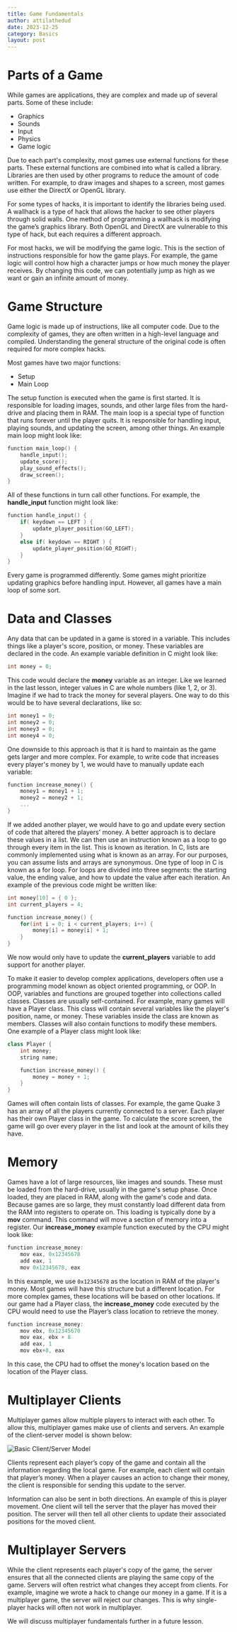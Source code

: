 ```yaml
---
title: Game Fundamentals
author: attilathedud
date: 2023-12-25
category: Basics
layout: post
---
```


# Parts of a Game 

While games are applications, they are complex and made up of several parts. Some of these include:

* Graphics
* Sounds
* Input
* Physics
* Game logic

Due to each part's complexity, most games use external functions for these parts. These external functions are combined into what is called a library. Libraries are then used by other programs to reduce the amount of code written. For example, to draw images and shapes to a screen, most games use either the DirectX or OpenGL library.

For some types of hacks, it is important to identify the libraries being used. A wallhack is a type of hack that allows the hacker to see other players through solid walls. One method of programming a wallhack is modifying the game’s graphics library. Both OpenGL and DirectX are vulnerable to this type of hack, but each requires a different approach.

For most hacks, we will be modifying the game logic. This is the section of instructions responsible for how the game plays. For example, the game logic will control how high a character jumps or how much money the player receives. By changing this code, we can potentially jump as high as we want or gain an infinite amount of money.

# Game Structure 

Game logic is made up of instructions, like all computer code. Due to the complexity of games, they are often written in a high-level language and compiled. Understanding the general structure of the original code is often required for more complex hacks.

Most games have two major functions:

* Setup
* Main Loop

The setup function is executed when the game is first started. It is responsible for loading images, sounds, and other large files from the hard-drive and placing them in RAM. The main loop is a special type of function that runs forever until the player quits. It is responsible for handling input, playing sounds, and updating the screen, among other things. An example main loop might look like:

```c++
function main_loop() {
    handle_input();
    update_score();
    play_sound_effects();
    draw_screen();
}
```

All of these functions in turn call other functions. For example, the **handle_input** function might look like:

```c++
function handle_input() {
    if( keydown == LEFT ) {
        update_player_position(GO_LEFT);
    }
    else if( keydown == RIGHT ) {
        update_player_position(GO_RIGHT);
    }
}
```

Every game is programmed differently. Some games might prioritize updating graphics before handling input. However, all games have a main loop of some sort.

# Data and Classes 

Any data that can be updated in a game is stored in a variable. This includes things like a player's score, position, or money. These variables are declared in the code. An example variable definition in C might look like:

```c++
int money = 0;
```

This code would declare the **money** variable as an integer. Like we learned in the last lesson, integer values in C are whole numbers (like 1, 2, or 3). Imagine if we had to track the money for several players. One way to do this would be to have several declarations, like so:

```c++
int money1 = 0;
int money2 = 0;
int money3 = 0;
int money4 = 0;
```

One downside to this approach is that it is hard to maintain as the game gets larger and more complex. For example, to write code that increases every player's money by 1, we would have to manually update each variable:

```c++
function increase_money() {
    money1 = money1 + 1;
    money2 = money2 + 1;
    ...
}
```

If we added another player, we would have to go and update every section of code that altered the players' money. A better approach is to declare these values in a list. We can then use an instruction known as a loop to go through every item in the list. This is known as iteration. In C, lists are commonly implemented using what is known as an array. For our purposes, you can assume lists and arrays are synonymous. One type of loop in C is known as a for loop. For loops are divided into three segments: the starting value, the ending value, and how to update the value after each iteration. An example of the previous code might be written like:

```c++
int money[10] = { 0 };
int current_players = 4;

function increase_money() {
    for(int i = 0; i < current_players; i++) {
        money[i] = money[i] + 1;
    }
}
```

We now would only have to update the **current_players** variable to add support for another player.

To make it easier to develop complex applications, developers often use a programming model known as object oriented programming, or OOP. In OOP, variables and functions are grouped together into collections called classes. Classes are usually self-contained. For example, many games will have a Player class. This class will contain several variables like the player's position, name, or money. These variables inside the class are known as members. Classes will also contain functions to modify these members. One example of a Player class might look like:

```c++
class Player {
    int money;
    string name;

    function increase_money() {
        money = money + 1;
    }
}
```

Games will often contain lists of classes. For example, the game Quake 3 has an array of all the players currently connected to a server. Each player has their own Player class in the game. To calculate the score screen, the game will go over every player in the list and look at the amount of kills they have.

# Memory 

Games have a lot of large resources, like images and sounds. These must be loaded from the hard-drive, usually in the game's setup phase. Once loaded, they are placed in RAM, along with the game's code and data. Because games are so large, they must constantly load different data from the RAM into registers to operate on. This loading is typically done by a **mov** command. This command will move a section of memory into a register. Our **increase_money** example function executed by the CPU might look like:

```c++
function increase_money:
    mov eax, 0x12345678
    add eax, 1
    mov 0x12345678, eax
```

In this example, we use `0x12345678` as the location in RAM of the player's money. Most games will have this structure but a different location. For more complex games, these locations will be based on other locations. If our game had a Player class, the **increase_money** code executed by the CPU would need to use the Player’s class location to retrieve the money.

```c++
function increase_money:
    mov ebx, 0x12345670
    mov eax, ebx + 8
    add eax, 1
    mov ebx+8, eax
```

In this case, the CPU had to offset the money's location based on the location of the Player class.

# Multiplayer Clients 
Multiplayer games allow multiple players to interact with each other. To allow this, multiplayer games make use of clients and servers. An example of the client-server model is shown below:

![Basic Client/Server Model](/assets/images/1/2/ClientServer.png)

Clients represent each player’s copy of the game and contain all the information regarding the local game. For example, each client will contain that player’s money. When a player causes an action to change their money, the client is responsible for sending this update to the server.

Information can also be sent in both directions. An example of this is player movement. One client will tell the server that the player has moved their position. The server will then tell all other clients to update their associated positions for the moved client.

# Multiplayer Servers 

While the client represents each player's copy of the game, the server ensures that all the connected clients are playing the same copy of the game. Servers will often restrict what changes they accept from clients. For example, imagine we wrote a hack to change our money in a game. If it is a multiplayer game, the server will reject our changes. This is why single-player hacks will often not work in multiplayer.

We will discuss multiplayer fundamentals further in a future lesson.

&nbsp;